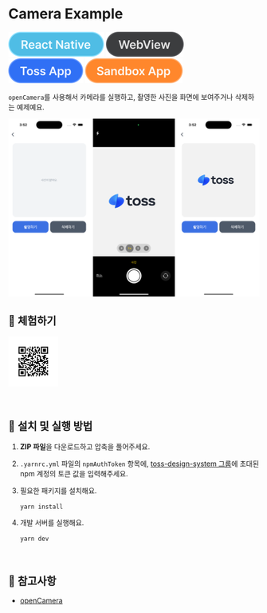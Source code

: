 # Camera Example

![React Native](../assets/tags/tag-react-native.svg)
![WebView](../assets/tags/tag-webview.svg)
![Toss App](../assets/tags/tag-toss-app.svg)
![Sandbox App](../assets/tags/tag-sandbox-app.svg)

`openCamera`를 사용해서 카메라를 실행하고, 촬영한 사진을 화면에 보여주거나 삭제하는 예제예요.

<img src="../assets/examples/with-camera-example-image.png" ait="example image" width="1010px" />

<br />

## 📲 체험하기

<img src="../assets/qr-codes/with-camera-qr-code.svg" ait="qr code" width="100px" />&nbsp;

<br />

## 🚀 설치 및 실행 방법

1. **ZIP 파일**을 다운로드하고 압축을 풀어주세요.

2. `.yarnrc.yml` 파일의 `npmAuthToken` 항목에, [toss-design-system 그룹](https://tossmini-docs.toss.im/tds-react-native/setup-npm/)에 초대된 npm 계정의 토큰 값을 입력해주세요.

3. 필요한 패키지를 설치해요.

   ```
   yarn install
   ```

4. 개발 서버를 실행해요.

   ```
   yarn dev
   ```

<br />

## 📌 참고사항

- [openCamera](https://developers-apps-in-toss.toss.im/bedrock/reference/framework/%EC%B9%B4%EB%A9%94%EB%9D%BC/openCamera.html)
